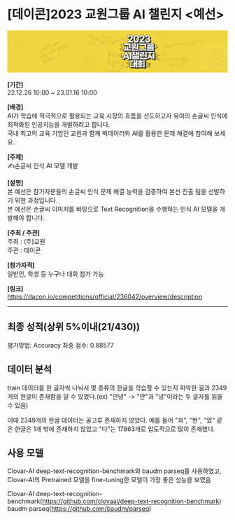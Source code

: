 # [데이콘]2023 교원그룹 AI 챌린지 &lt;예선>

<img src="images/header_background.jpeg">

**[기간]**            
22.12.26 10:00 ~ 23.01.16 10:00          

**[배경]**     
AI가 학습에 적극적으로 활용되는 교육 시장의 흐름을 선도하고자 유아의 손글씨 인식에 최적화된 인공지능을 개발하려고 합니다.     
국내 최고의 교육 기업인 교원과 함께 빅데이터와 AI를 활용한 문제 해결에 참여해 보세요.      
  
**[주제]**    
✍손글씨 인식 AI 모델 개발       

**[설명]**    
본 예선은 참가자분들의 손글씨 인식 문제 해결 능력을 검증하여 본선 진출 팀을 선발하기 위한 과정입니다.          
본 예선은 손글씨 이미지를 바탕으로 Text Recognition을 수행하는 인식 AI 모델을 개발해야 합니다.          

**[주최 / 주관]**   
주최 : (주)교원        
주관 : 데이콘        

**[참가자격]**      
일반인, 학생 등 누구나 대회 참가 가능        

**[링크]**     
https://dacon.io/competitions/official/236042/overview/description
***

## 최종 성적(상위 5%이내(21/430))
평가방법: Accuracy 
최종 점수: 0.88577

## 데이터 분석
train 데이터를 한 글자씩 나눠서 몇 종류의 한글을 학습할 수 있는지 파악한 결과 2349개의 한글이 존재함을 알 수 있었다.(ex) "안녕" -> "안"과 "녕"이라는 두 글자를 읽을 수 있음)         

이때 2349개의 한글 데이터는 골고루 존재하지 않았다. 예를 들어 "꽈", "봔", "었" 같은 한글은 1개 밖에 존재하지 않았고 "다"는 17863개로 압도적으로 많이 존재했다.


## 사용 모델
Clovar-AI deep-text-recognition-benchmark와 baudm parseq를 사용하였고, Clovar-AI의 Pretrained 모델을 fine-tuning한 모델이 가장 좋은 성능을 보였음    

Clovar-AI deep-text-recognition-benchmark(https://github.com/clovaai/deep-text-recognition-benchmark)    
baudm parseq(https://github.com/baudm/parseq)
